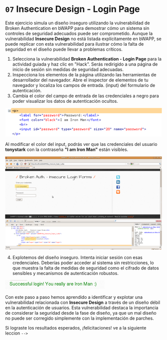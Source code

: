 # `07` Insecure Design - Login Page

Este ejercicio simula un diseño inseguro utilizando la vulnerabilidad de Broken Authentication en bWAPP para demostrar cómo un sistema sin controles de seguridad adecuados puede ser comprometido. Aunque la vulnerabilidad **Insecure Design** no está listada explícitamente en bWAPP, se puede replicar con esta vulnerabilidad para ilustrar cómo la falta de seguridad en el diseño puede llevar a problemas críticos.


1. Selecciona la vulnerabilidad **Broken Authentication - Login Page** para la actividad guiada y haz clic en "Hack". Serás redirigido a una página de inicio de sesión sin medidas de seguridad adecuadas.
2. Inspecciona los elementos de la página utilizando las herramientas de desarrollador del navegador. Abre el inspector de elementos de tu navegador y localiza los campos de entrada. (input) del formulario de autenticación.
3. Cambia el color del campo de entrada de las credenciales a negro para poder visualizar los datos de autenticación ocultos.

![imagen 1](../../.learn/assets/editcolor.png)

Al modificar el color del input, podrás ver que las credenciales del usuario **tonystark** con la contraseña **"I am Iron Man"** están visibles.

![imagen 2](../../.learn/assets/colorform.png)

4. Explotemos del diseño inseguro. Intenta iniciar sesión con esas credenciales. Deberías poder acceder al sistema sin restricciones, lo que muestra la falta de medidas de seguridad como el cifrado de datos sensibles y mecanismos de autenticación robustos.

![imagen 3](../../.learn/assets/successful.png)


Con este paso a paso hemos aprendido a identificar y explotar una vulnerabilidad relacionada con **Insecure Design** a través de un diseño débil en la autenticación de usuarios. Esta vulnerabilidad destaca la importancia de considerar la seguridad desde la fase de diseño, ya que un mal diseño no puede ser corregido simplemente con la implementación de parches.


Si lograste los resultados esperados, ¡felicitaciones! ve a la siguiente leccion `-->`



